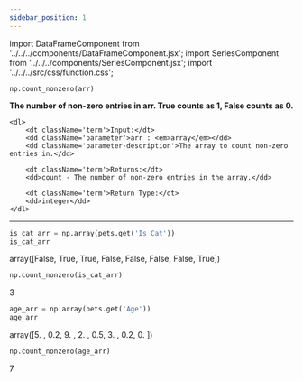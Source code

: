 ```yaml
---
sidebar_position: 1
---
```


import DataFrameComponent from '../../../components/DataFrameComponent.jsx';
import SeriesComponent from '../../../components/SeriesComponent.jsx';
import '../../../src/css/function.css';

<code>np.count_nonzero(arr)</code>

<div className='base'>
    <p><strong>The number of non-zero entries in arr. True counts as 1, False counts as 0.</strong></p>

    <dl>
        <dt className='term'>Input:</dt>
        <dd className='parameter'>arr : <em>array</em></dd>
        <dd className='parameter-description'>The array to count non-zero entries in.</dd>

        <dt className='term'>Returns:</dt>
        <dd>count - The number of non-zero entries in the array.</dd>

        <dt className='term'>Return Type:</dt>
        <dd>integer</dd>
    </dl>
</div>

---

```python
is_cat_arr = np.array(pets.get('Is_Cat'))
is_cat_arr
```

array([False,  True,  True, False, False, False, False,  True])

```python
np.count_nonzero(is_cat_arr)
```
3

```python
age_arr = np.array(pets.get('Age'))
age_arr
```
array([5. , 0.2, 9. , 2. , 0.5, 3. , 0.2, 0. ])

```python
np.count_nonzero(age_arr)
```
7
